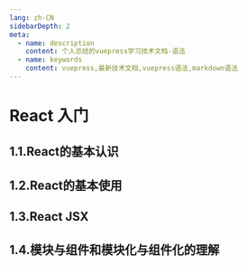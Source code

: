 ```yaml
---
lang: zh-CN
sidebarDepth: 2
meta:
  - name: description
    content: 个人总结的vuepress学习技术文档-语法
  - name: keywords
    content: vuepress,最新技术文档,vuepress语法,markdown语法
---
```


# React 入门
## 1.1.React的基本认识
## 1.2.React的基本使用
## 1.3.React JSX
## 1.4.模块与组件和模块化与组件化的理解